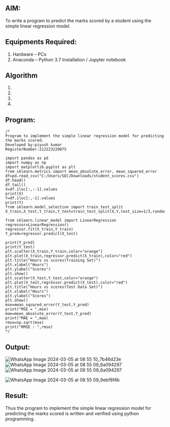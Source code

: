 
## AIM:
To write a program to predict the marks scored by a student using the simple linear regression model.

## Equipments Required:
1. Hardware – PCs
2. Anaconda – Python 3.7 Installation / Jupyter notebook

## Algorithm
1. 
2. 
3. 
4. 

## Program:
```
/*
Program to implement the simple linear regression model for predicting the marks scored.
Developed by:piyush kumar 
RegisterNumber:212223220075

import pandas as pd
import numpy as np
import matplotlib.pyplot as plt
from sklearn.metrics import mean_absolute_error, mean_squared_error
df=pd.read_csv("C:/Users/SEC/Downloads/student_scores.csv")
df.head()
df.tail()
X=df.iloc[:,:-1].values
print(X)
Y=df.iloc[:,-1].values
print(Y)
from sklearn.model_selection import train_test_split
X_train,X_test,Y_train,Y_test=train_test_split(X,Y,test_size=1/3,random_state=0)

from sklearn.linear_model import LinearRegression
regressor=LinearRegression()
regressor.fit(X_train,Y_train)
Y_pred=regressor.predict(X_test)

print(Y_pred)
print(Y_test)
plt.scatter(X_train,Y_train,color="orange")
plt.plot(X_train,regressor.predict(X_train),color="red")
plt.title("Hours vs scores(Training Set)")
plt.xlabel("Hours")
plt.ylabel("Scores")
plt.show()
plt.scatter(X_test,Y_test,color="orange")
plt.plot(X_test,regressor.predict(X_test),color="red")
plt.title("Hours vs scores(Test Data Set)")
plt.xlabel("Hours")
plt.ylabel("Scores")
plt.show()
mse=mean_squared_error(Y_test,Y_pred)
print("MSE = ",mse)
mae=mean_absolute_error(Y_test,Y_pred)
print("MAE = ",mae)
rmse=np.sqrt(mse)
print("RMSE : ",rmse)
*/
```

## Output:


![WhatsApp Image 2024-03-05 at 08 55 10_7b46d23e](https://github.com/H515piyush/Implementation-of-Simple-Linear-Regression-Model-for-Predicting-the-Marks-Scored/assets/147472999/cc4d9bb8-1bc0-4238-a934-443c02a29b5b)
![WhatsApp Image 2024-03-05 at 08 55 09_6a094297](https://github.com/H515piyush/Implementation-of-Simple-Linear-Regression-Model-for-Predicting-the-Marks-Scored/assets/147472999/c10e760a-4b53-4ea4-bf8e-e9479737ec98)
![WhatsApp Image 2024-03-05 at 08 55 09_6a094297](https://github.com/H515piyush/Implementation-of-Simple-Linear-Regression-Model-for-Predicting-the-Marks-Scored/assets/147472999/ff0d19f9-8918-4557-b2eb-84fcd53765d1)



![WhatsApp Image 2024-03-05 at 08 55 09_9ebf8f4b](https://github.com/H515piyush/Implementation-of-Simple-Linear-Regression-Model-for-Predicting-the-Marks-Scored/assets/147472999/fed66777-97fb-4b91-adf3-37908d152894)

## Result:

Thus the program to implement the simple linear regression model for predicting the marks scored is written and verified using python programming.
